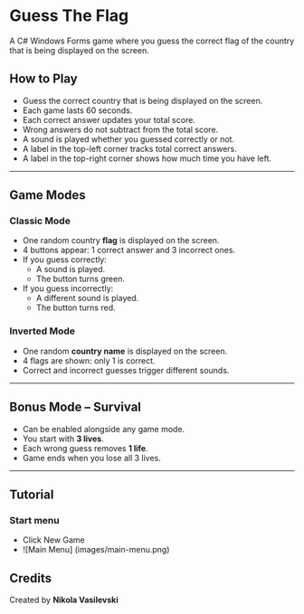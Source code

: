 # Guess The Flag

A C# Windows Forms game where you guess the correct flag of the country that is being displayed on the screen.

## How to Play

- Guess the correct country that is being displayed on the screen.
- Each game lasts 60 seconds.
- Each correct answer updates your total score.
- Wrong answers do not subtract from the total score.
- A sound is played whether you guessed correctly or not.
- A label in the top-left corner tracks total correct answers.
- A label in the top-right corner shows how much time you have left.

---

## Game Modes

### Classic Mode

- One random country **flag** is displayed on the screen.
- 4 buttons appear: 1 correct answer and 3 incorrect ones.
- If you guess correctly:
  - A sound is played.
  - The button turns green.
- If you guess incorrectly:
  - A different sound is played.
  - The button turns red.

### Inverted Mode

- One random **country name** is displayed on the screen.
- 4 flags are shown: only 1 is correct.
- Correct and incorrect guesses trigger different sounds.

---

## Bonus Mode – Survival

- Can be enabled alongside any game mode.
- You start with **3 lives**.
- Each wrong guess removes **1 life**.
- Game ends when you lose all 3 lives.

---

## Tutorial 

### **Start menu**

- Click New Game
- ![Main Menu] (images/main-menu.png)


## Credits

Created by **Nikola Vasilevski**
